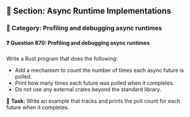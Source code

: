 ## 📘 Section: Async Runtime Implementations
### 🔹 Category: Profiling and debugging async runtimes
#### ❓ Question 870: Profiling and debugging async runtimes

Write a Rust program that does the following:

- Add a mechanism to count the number of times each async future is polled.
- Print how many times each future was polled when it completes.
- Do not use any external crates beyond the standard library.

🔧 **Task:** Write an example that tracks and prints the poll count for each future when it completes.
